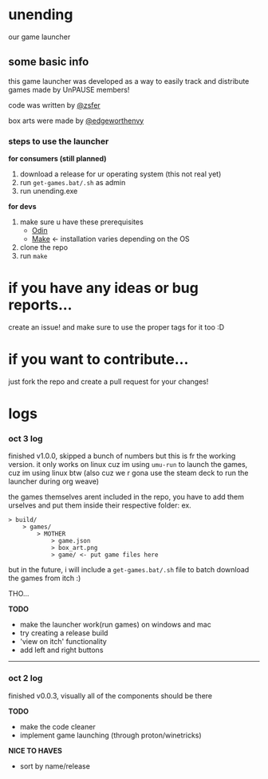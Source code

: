 # unending
our game launcher

## some basic info

this game launcher was developed as a way to easily track and distribute games made by UnPAUSE members!

code was written by [@zsfer](https://zsfer.itch.io)

box arts were made by [@edgeworthenvy](https://edgeworthenvy.itch.io)

### steps to use the launcher

**for consumers (still planned)**
1. download a release for ur operating system (this not real yet)
2. run `get-games.bat/.sh` as admin
3. run unending.exe

**for devs**

1. make sure u have these prerequisites
    - [Odin](https://odin-lang.org/)
    - [Make](https://www.gnu.org/software/make/) <- installation varies depending on the OS
2. clone the repo
3. run `make`

# if you have any ideas or bug reports...

create an issue! and make sure to use the proper tags for it too :D

# if you want to contribute...

just fork the repo and create a pull request for your changes!

# logs

### oct 3 log
finished v1.0.0, skipped a bunch of numbers but this is fr the working version.
it only works on linux cuz im using `umu-run` to launch the games, cuz im using linux btw (also cuz we r gona use the steam deck to run the launcher during org weave)

the games themselves arent included in the repo, you have to add them urselves and put them inside their respective folder:
ex.
```
> build/
    > games/
        > MOTHER
            > game.json
            > box_art.png
            > game/ <- put game files here
```

but in the future, i will include a `get-games.bat/.sh` file to batch download the games from itch :)

THO...

**TODO**
- make the launcher work(run games) on windows and mac
- try creating a release build
- 'view on itch' functionality
- add left and right buttons

---

### oct 2 log
finished v0.0.3, visually all of the components should be there

**TODO**
- make the code cleaner
- implement game launching (through proton/winetricks)

**NICE TO HAVES**
- sort by name/release
